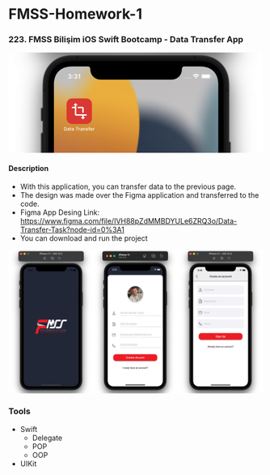 # FMSS-Homework-1



### 223. FMSS Bilişim iOS Swift Bootcamp - Data Transfer App

![Simulator](https://github.com/FMSS-IOS-Patika-Bootcamp/homework-1-berkayyalcn21/blob/main/images/appIcon.png)

#### Description
- With this application, you can transfer data to the previous page.
- The design was made over the Figma application and transferred to the code.
- Figma App Desing Link: https://www.figma.com/file/IVH88pZdMMBDYULe6ZRQ3o/Data-Transfer-Task?node-id=0%3A1
- You can download and run the project

![Simulator](https://github.com/FMSS-IOS-Patika-Bootcamp/homework-1-berkayyalcn21/blob/main/images/readmePhoto.png)

### Tools

- Swift
  - Delegate
  - POP
  - OOP
- UIKit

